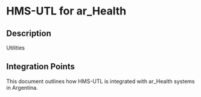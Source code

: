 # HMS-UTL for ar_Health

## Description

Utilities

## Integration Points

This document outlines how HMS-UTL is integrated with ar_Health systems in Argentina.
